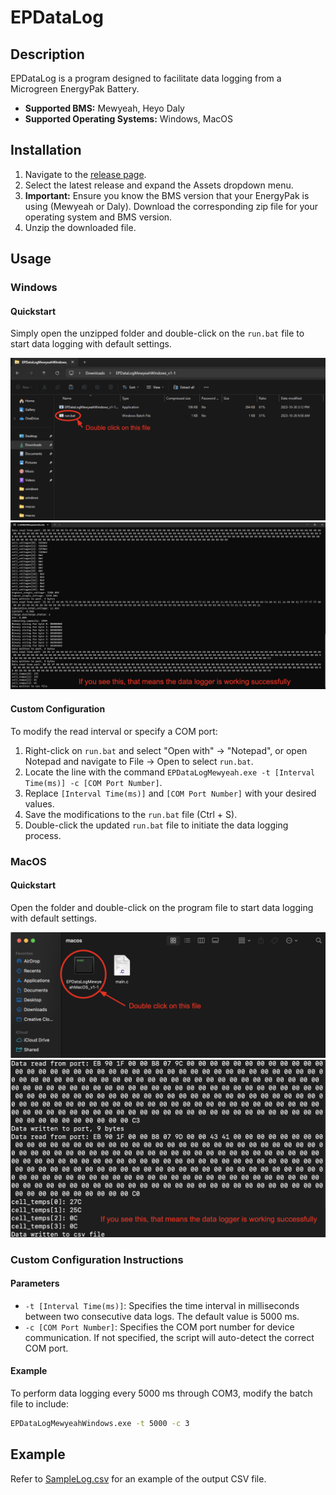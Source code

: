 # EPDataLog

## Description

EPDataLog is a program designed to facilitate data logging from a Microgreen EnergyPak Battery.
- **Supported BMS:** Mewyeah, Heyo Daly
- **Supported Operating Systems:** Windows, MacOS

## Installation

1. Navigate to the [release page](https://github.com/MicrogreenSolarCorp/EPDataLog/releases).
2. Select the latest release and expand the Assets dropdown menu.
3. **Important:** Ensure you know the BMS version that your EnergyPak is using (Mewyeah or Daly). Download the corresponding zip file for your operating system and BMS version.
4. Unzip the downloaded file.

## Usage

### Windows

#### Quickstart
Simply open the unzipped folder and double-click on the `run.bat` file to start data logging with default settings.

![windowsRun](https://github.com/MicrogreenSolarCorp/EPDataLog/blob/main/assetsForReadme/windowsRun.png)
![windowsRunSuccess](https://github.com/MicrogreenSolarCorp/EPDataLog/blob/main/assetsForReadme/windowsRunSuccess.png)

#### Custom Configuration
To modify the read interval or specify a COM port:
1. Right-click on `run.bat` and select "Open with" → "Notepad", or open Notepad and navigate to File → Open to select `run.bat`.
2. Locate the line with the command `EPDataLogMewyeah.exe -t [Interval Time(ms)] -c [COM Port Number]`.
3. Replace `[Interval Time(ms)]` and `[COM Port Number]` with your desired values.
4. Save the modifications to the `run.bat` file (Ctrl + S).
5. Double-click the updated `run.bat` file to initiate the data logging process.

### MacOS

#### Quickstart
Open the folder and double-click on the program file to start data logging with default settings.

![macosRun](https://github.com/MicrogreenSolarCorp/EPDataLog/blob/main/assetsForReadme/macosRun.png)
![macosRunSuccess](https://github.com/MicrogreenSolarCorp/EPDataLog/blob/main/assetsForReadme/macosRunSuccess.png)

### Custom Configuration Instructions

#### Parameters
- `-t [Interval Time(ms)]`: Specifies the time interval in milliseconds between two consecutive data logs. The default value is 5000 ms.
- `-c [COM Port Number]`: Specifies the COM port number for device communication. If not specified, the script will auto-detect the correct COM port.

#### Example
To perform data logging every 5000 ms through COM3, modify the batch file to include:
```bash
EPDataLogMewyeahWindows.exe -t 5000 -c 3
```

## Example
Refer to [SampleLog.csv](https://github.com/MicrogreenSolarCorp/EPDataLog/blob/main/SampleLog.csv) for an example of the output CSV file.

